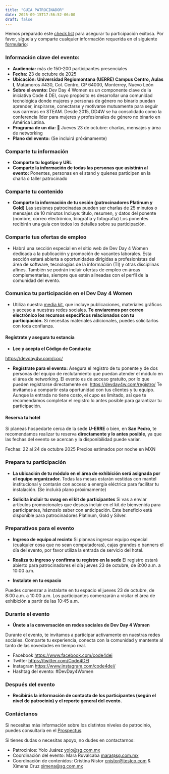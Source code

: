 ```yaml
---
title: "GUIA PATROCINADOR"
date: 2025-09-15T17:56:52-06:00
draft: false
---
```


Hemos preparado este [check list](https://docs.google.com/document/d/1xU8LtpScikrVrZUqzZcm53UN4V6AnzsgSvxn45pzC-8/edit?usp=sharing) para asegurar tu participación exitosa. Por favor, síguela y comparte cualquier información requerida en el siguiente [formulario](https://forms.gle/fsZY455cCrFnQqHd7):

### Información clave del evento:

* **Audiencia:** más de 150-200 participantes presenciales
* **Fecha:** 23 de octubre de 2025
* **Ubicación:** **Universidad Regiomontana (UERRE) Campus Centro, Aulas I**, Matamoros #430, Col. Centro, CP 64000, Monterrey, Nuevo León
* **Sobre el evento:** Dev Day 4 Women es un componente clave de la iniciativa Code 4 DEI, cuyo propósito es desarrollar una comunidad tecnológica donde mujeres y personas de género no binario puedan aprender, inspirarse, conectarse y motivarse mutuamente para seguir sus carreras en STEAM.  Desde 2015, DD4W se ha consolidado como la conferencia líder para mujeres y profesionales de género no binario en América Latina.
* **Programa de un día:**
 📅 Jueves 23 de octubre: charlas, mensajes y área de networking
* **Plano del evento:**
 (Se incluirá próximamente)

### Comparte tu información

* **Comparte tu logotipo y URL**
* **Comparte la información de todas las personas que asistirán al evento:** Ponentes, personas en el stand y quienes participen en la charla o taller patrocinado

### Comparte tu contenido

* **Comparte la información de tu sesión (patrocinadores Platinum y Gold)**
Las sesiones patrocinadas pueden ser charlas de 25 minutos o mensajes de 10 minutos
Incluye: título, resumen, y datos del ponente (nombre, correo electrónico, biografía y fotografía) Los ponentes recibirán una guía con todos los detalles sobre su participación.


### Comparte tus ofertas de empleo

* Habrá una sección especial en el sitio web de Dev Day 4 Women dedicada a la publicación y promoción de vacantes laborales. Esta sección estará abierta a oportunidades dirigidas a profesionistas del área de software, tecnologías de la información (TI) y otras disciplinas afines. También se podrán incluir ofertas de empleo en áreas complementarias, siempre que estén alineadas con el perfil de la comunidad del evento.

### Comunica tu participación en el Dev Day 4 Women

* Utiliza nuestra [media kit](https://devday4w.com/media-kit/), que incluye publicaciones, materiales gráficos y acceso a nuestras redes sociales. **Te enviaremos por correo electrónico los recursos específicos relacionados con tu participación.** Si necesitas materiales adicionales, puedes solicitarlos con toda confianza.

#### Regístrate y asegura tu estancia

* **Lee y acepta el Código de Conducta:**

https://devday4w.com/coc/

* **Regístrate para el evento:**
Asegura el registro de tu ponente y de dos personas del equipo de reclutamiento que puedan atender el módulo en el área de networking.
El evento es de acceso gratuito, por lo que pueden registrarse directamente en: https://devday4w.com/registro/
Te invitamos a compartir esta oportunidad con tus clientes y tu equipo. Aunque la entrada no tiene costo, el cupo es limitado, así que te recomendamos completar el registro lo antes posible para garantizar tu participación.

#### Reserva tu hotel

Si planeas hospedarte cerca de la sede **U-ERRE** o bien, en **San Pedro**, te recomendamos realizar tu reserva **directamente y lo antes posible**, ya que las fechas del evento se acercan y la disponibilidad puede variar.

Fechas: 22 al 24 de octubre 2025
Precios estimados por noche en MXN


### Prepara tu participación

* **La ubicación de tu módulo en el área de exhibición será asignada por el equipo organizador.** Todas las mesas estarán vestidas con mantel institucional y contarán con acceso a energía eléctrica para facilitar tu instalación.
 (Se incluirá plano próximamente)

* **Solicita incluir tu swag en el kit de participantes**
Si vas a enviar artículos promocionales que deseas incluir en el kit de bienvenida para participantes, háznoslo saber con anticipación.
Este beneficio está disponible para patrocinadores Platinum, Gold y Silver.

### Preparativos para el evento

* **Ingreso de equipo al recinto**
Si planeas ingresar equipo especial (cualquier cosa que no sean computadoras), cajas grandes o banners el día del evento, por favor utiliza la entrada de servicio del hotel.

* **Realiza tu ingreso y confirma tu registro en la sede**
El registro estará abierto para patrocinadores el día jueves 23 de octubre, de 8:00 a.m. a 10:00 a.m.

* **Instalate en tu espacio**

Puedes comenzar a instalarte en tu espacio el jueves 23 de octubre, de 8:00 a.m. a 10:00 a.m.
Los participantes comenzarán a visitar el área de exhibición a partir de las 10:45 a.m.

### Durante el evento

* **Únete a la conversación en redes sociales de Dev Day 4 Women**

Durante el evento, te invitamos a participar activamente en nuestras redes sociales. Comparte tu experiencia, conecta con la comunidad y mantente al tanto de las novedades en tiempo real.

  - Facebook https://www.facebook.com/code4dei
  - Twitter https://twitter.com/Code4DEI
  - Instagram https://www.instagram.com/code4dei/
  - Hashtag del evento: #DevDay4Women


### Después del evento
* **Recibirás la información de contacto de los participantes (según el nivel de patrocinio) y el reporte general del evento.**

### Contáctanos

Si necesitas más información sobre los distintos niveles de patrocinio, puedes consultarla en el [Prospectus](https://devday4w.com/files/dev_day_4_women_monterrey_prospectus_2025.pdf).

Si tienes dudas o necesitas apoyo, no dudes en contactarnos:

* Patrocinios: Yolo Juárez  yolo@sg.com.mx
* Coordinación del evento:  Mara Ruvalcaba mara@sg.com.mx
* Coordinación de contenidos: Cristina Nistor  cnistor@testco.com & Ximena Cruz  ximena@sg.com.mx